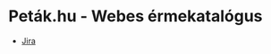 # Peták.hu - Webes érmekatalógus
- [Jira](https://ginalzsolt.atlassian.net/jira/software/projects/KPH)